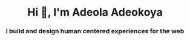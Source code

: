<h1 align="center">Hi 👋, I'm Adeola Adeokoya</h1>
<h3 align="center">I build and design human centered experiences for the web</h3>

